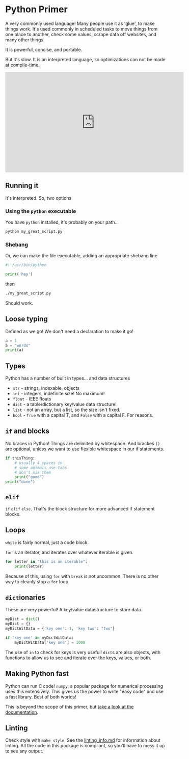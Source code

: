 Python Primer
=============

A very commonly used language! Many people use it as 'glue', to make
things work. It's used commonly in scheduled tasks to move things
from one place to another, check some values, scrape data off websites,
and many other things.

It is powerful, concise, and portable.

But it's slow. It is an interpreted language, so optimizations can not be made
at compile-time.

<iframe width="560"
height="315"
src="https://www.youtube.com/embed/R6Sg6IjdqNs"
title="YouTube video player"
frameborder="0"
allow="accelerometer; autoplay; clipboard-write; encrypted-media; gyroscope; picture-in-picture"
allowfullscreen></iframe>

Running it
----------

It's interpreted. So, two options

### Using the `python` executable

You have `python` installed, it's probably on your path...

```sh
python my_great_script.py
```

### Shebang

Or, we can make the file executable, adding an appropriate shebang line

```python
#! /usr/bin/python

print('hey')
```

then

```sh
./my_great_script.py
```

Should work.

Loose typing
------------

Defined as we go! We don't need a declaration to make it go!

```python
a = 1
a = "words"
print(a)
```

Types
-----

Python has a number of built in types... and data structures

* `str` - strings, indexable, objects
* `int` - integers, indefinite size! No maximum!
* `float` - IEEE floats
* `dict` - a table/dictionary key/value data structure!
* `list` - not an array, but a list, so the size isn't fixed.
* `bool` - `True` with a capital T, and `False` with a capital F. For reasons.

`if` and blocks
---------------

No braces in Python! Things are delimited by whitespace. And brackes `()` are
optional, unless we want to use flexible whitespace in our if statements.

```python
if thisThing:
    # usually 4 spaces in
    # some animals use tabs
    # don't mix them
    print("good")
print("done")
```

`elif`
------

`if` `elif` `else`. That's the block structure for more advanced if statement
blocks.

Loops
-----

`while` is fairly normal, just a code block.

`for` is an iterator, and iterates over whatever iterable is given.

```python
for letter in "this is an iterable":
    print(letter)
```

Because of this, using `for` with `break` is not uncommon. There is no other
way to cleanly stop a `for` loop.

`dict`ionaries
--------------

These are very powerful! A key/value datastructure to store data.

```python
myDict = dict()
myDict = {}
myDictWitData = {'key one': 1, 'key two': "two"}

if 'key one' in myDictWitData:
    myDictWitData['key one'] = 1000
```

The use of `in` to check for keys is very useful! `dict`s are also objects,
with functions to allow us to see and iterate over the keys, values, or both.

Making Python fast
------------------

Python can run C code! `numpy`, a popular package for numerical processing
uses this extensively. This gives us the power to write "easy code" and
use a fast library. Best of both worlds!

This is beyond the scope of this primer, but
[take a look at the documentation](https://docs.python.org/3/extending/extending.html).

Linting
-------

Check style with `make style`. See the [linting_info.md](./linting_info.md)
for information about linting. All the code in this package is compliant, so
you'll have to mess it up to see any output.
